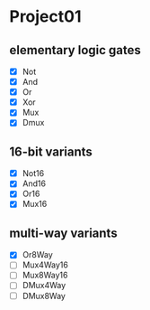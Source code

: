 # Project01

## elementary logic gates
- [x] Not
- [x] And
- [x] Or
- [x] Xor
- [x] Mux
- [x] Dmux

## 16-bit variants
- [x] Not16
- [x] And16
- [x] Or16
- [x] Mux16

## multi-way variants
- [x] Or8Way
- [ ] Mux4Way16
- [ ] Mux8Way16
- [ ] DMux4Way
- [ ] DMux8Way
